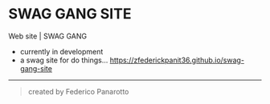 # SWAG GANG SITE
Web site | SWAG GANG

- currently in development
- a swag site for do things...
https://zfederickpanit36.github.io/swag-gang-site
---------------------------------------------------
> created by Federico Panarotto

